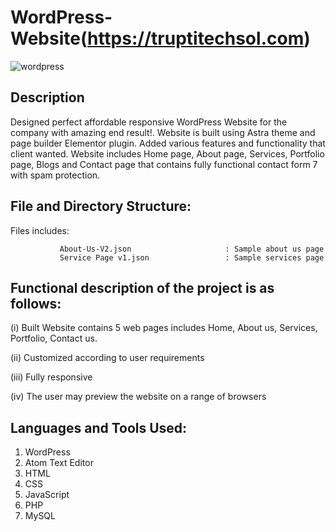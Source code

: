 # WordPress-Website(https://truptitechsol.com)

![wordpress](https://user-images.githubusercontent.com/26916595/66647678-33f46a80-ec47-11e9-9b95-307d10c0e83c.jpg)

Description
--------------
Designed perfect affordable responsive WordPress Website for the company with amazing end result!. Website is built using Astra theme and page builder Elementor plugin. Added various features and functionality that client wanted. Website includes Home page, About page, Services, Portfolio page, Blogs and Contact page that contains fully functional contact form 7 with spam protection.


File and Directory Structure:
---------------------------
Files includes:
            
			
               About-Us-V2.json                     : Sample about us page
               Service Page v1.json                 : Sample services page
             

Functional description of the project is as follows:
----------------------------------------------------

(i) Built Website contains 5 web pages includes Home, About us, Services, Portfolio, Contact us.

(ii) Customized according to user requirements

(iii) Fully responsive 

(iv) The user may preview the website on a range of browsers


Languages and Tools Used:
-------------------------

1) WordPress
2) Atom Text Editor
3) HTML
4) CSS
5) JavaScript
6) PHP
7) MySQL


